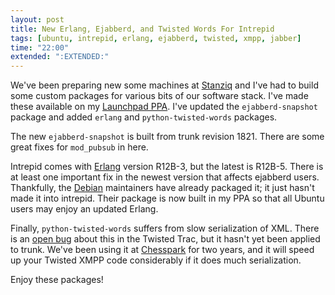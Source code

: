 ```yaml
---
layout: post
title: New Erlang, Ejabberd, and Twisted Words For Intrepid
tags: [ubuntu, intrepid, erlang, ejabberd, twisted, xmpp, jabber]
time: "22:00"
extended: ":EXTENDED:"
---
```


We've been preparing new some machines at
[Stanziq](http://stanziq.com) and I've had to build some custom
packages for various bits of our software stack.  I've made these
available on my [Launchpad
PPA](https://launchpad.net/~metajack/+archive).  I've updated the
`ejabberd-snapshot` package and added `erlang` and
`python-twisted-words` packages.

The new `ejabberd-snapshot` is built from trunk revision 1821.  There
are some great fixes for `mod_pubsub` in here.

Intrepid comes with [Erlang](http://www.erlang.org) version R12B-3,
but the latest is R12B-5.  There is at least one important fix in the
newest version that affects ejabberd users.  Thankfully, the
[Debian](http://www.debian.org) maintainers have already packaged it;
it just hasn't made it into intrepid.  Their package is now built in my PPA
so that all Ubuntu users may enjoy an updated Erlang.

Finally, `python-twisted-words` suffers from slow serialization of
XML.  There is an [open
bug](http://twistedmatrix.com/trac/ticket/2477) about this in the
Twisted Trac, but it hasn't yet been applied to trunk.  We've been
using it at [Chesspark](http://www.chesspark.com) for two years, and
it will speed up your Twisted XMPP code considerably if it does much
serialization.

Enjoy these packages!
